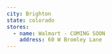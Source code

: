 ```yaml
---
city: Brighton
state: colorado
stores:
  - name: Walmart - COMING SOON
    address: 60 W Bromley Lane
---
```


